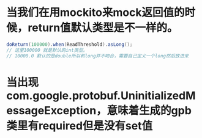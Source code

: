 # 当我们在用mockito来mock返回值的时候，return值默认类型是不一样的。
```java
doReturn(100000).when(ReadThreshold).asLong();
// 这里100000 就是默认的int类型。
// 10000.0 默认的是double所以和long并不吻合，需要自己定义一个long然后放进来
```

# 当出现com.google.protobuf.UninitializedMessageException，意味着生成的gpb类里有required但是没有set值
